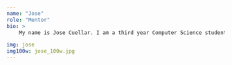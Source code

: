 ```yaml
---
name: "Jose"
role: "Mentor"
bio: >
    My name is Jose Cuellar. I am a third year Computer Science student. I enjoy working on mobile application (mostly on Android). As for my experience with cs48, I worked on a ride-sharing mobile application for UCSB students using the React       Native framework (unfortunately never published). In my free time I enjoy to play video games, create my own games, and         look at memes. 

img: jose
img100w: jose_100w.jpg
---
```

